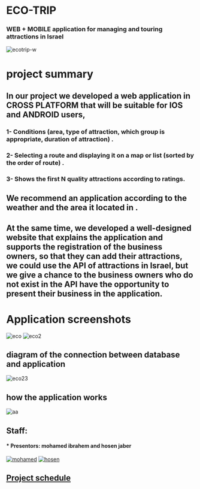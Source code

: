 # ECO-TRIP 
### WEB + MOBILE application for managing and touring attractions in Israel
![ecotrip-w](https://user-images.githubusercontent.com/17565537/27345703-57908326-55f3-11e7-9ec7-954c9e5c03c2.jpg)

# project summary 

## In our project we  developed a web application in CROSS PLATFORM that will be suitable for IOS and ANDROID users,

### 1-  Conditions (area, type of attraction, which group is appropriate, duration of attraction) .
### 2- Selecting a route  and displaying it on a map or list (sorted by the order of route) . 
### 3- Shows the first N quality attractions according to ratings.

## We  recommend  an application according to the weather and the area it located in .
##  At the same time, we developed a  well-designed website that explains the application and supports the registration of the business      owners, so that they can add their attractions, we could use the API of attractions in Israel, but we give a chance to  the business owners who do not exist in the API have the opportunity to present their business in the application.




# Application screenshots 
![eco](https://user-images.githubusercontent.com/17565534/27374716-801b4240-5675-11e7-9c8b-7fec9eafb840.png)
![eco2](https://user-images.githubusercontent.com/17565534/27376480-f8cd012e-567a-11e7-9907-23953e5fbe14.png)


##  diagram of the connection between database and application
![eco23](https://user-images.githubusercontent.com/17565534/27377189-f3fe68d4-567c-11e7-8aa0-8bd2501ca071.png)
##  how the application works 
![aa](https://user-images.githubusercontent.com/17565534/27377370-65474646-567d-11e7-8bed-6ad4a10c1ca2.png)


## Staff:
#### * Presentors: mohamed ibrahem and hosen jaber <br>
[![mohamed](https://avatars3.githubusercontent.com/u/17565537?v=3&s=350)](https://github.com/mohamadir)
[![hosen](https://avatars0.githubusercontent.com/u/17565534?v=3&s=350)](https://github.com/hosenja)

## [Project schedule](https://trello.com/b/Igv4OO0r/ecotrip)
